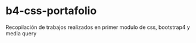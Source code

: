 # b4-css-portafolio
Recopilación de trabajos realizados en primer modulo de css, bootstrap4 y media query
